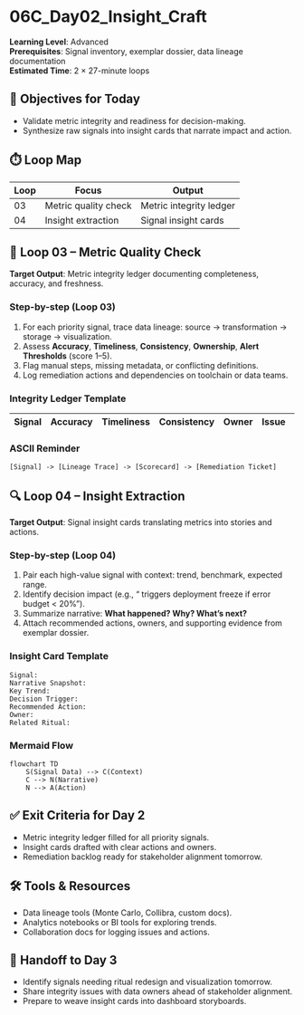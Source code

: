 # 06C_Day02_Insight_Craft

**Learning Level**: Advanced  
**Prerequisites**: Signal inventory, exemplar dossier, data lineage documentation  
**Estimated Time**: 2 × 27-minute loops

## 🎯 Objectives for Today

- Validate metric integrity and readiness for decision-making.
- Synthesize raw signals into insight cards that narrate impact and action.

## ⏱️ Loop Map

| Loop | Focus | Output |
| --- | --- | --- |
| 03 | Metric quality check | Metric integrity ledger |
| 04 | Insight extraction | Signal insight cards |

## 🧪 Loop 03 – Metric Quality Check

**Target Output**: Metric integrity ledger documenting completeness, accuracy, and freshness.

### Step-by-step (Loop 03)

1. For each priority signal, trace data lineage: source → transformation → storage → visualization.
2. Assess **Accuracy**, **Timeliness**, **Consistency**, **Ownership**, **Alert Thresholds** (score 1–5).
3. Flag manual steps, missing metadata, or conflicting definitions.
4. Log remediation actions and dependencies on toolchain or data teams.

### Integrity Ledger Template

| Signal | Accuracy | Timeliness | Consistency | Owner | Issue | Remediation |
| --- | --- | --- | --- | --- | --- | --- |

### ASCII Reminder

```text
[Signal] -> [Lineage Trace] -> [Scorecard] -> [Remediation Ticket]
```

## 🔍 Loop 04 – Insight Extraction

**Target Output**: Signal insight cards translating metrics into stories and actions.

### Step-by-step (Loop 04)

1. Pair each high-value signal with context: trend, benchmark, expected range.
2. Identify decision impact (e.g., “ triggers deployment freeze if error budget < 20%”).
3. Summarize narrative: **What happened? Why? What’s next?**
4. Attach recommended actions, owners, and supporting evidence from exemplar dossier.

### Insight Card Template

```text
Signal:
Narrative Snapshot:
Key Trend:
Decision Trigger:
Recommended Action:
Owner:
Related Ritual:
```

### Mermaid Flow

```mermaid
flowchart TD
    S(Signal Data) --> C(Context)
    C --> N(Narrative)
    N --> A(Action)
```

## ✅ Exit Criteria for Day 2

- Metric integrity ledger filled for all priority signals.
- Insight cards drafted with clear actions and owners.
- Remediation backlog ready for stakeholder alignment tomorrow.

## 🛠️ Tools & Resources

- Data lineage tools (Monte Carlo, Collibra, custom docs).
- Analytics notebooks or BI tools for exploring trends.
- Collaboration docs for logging issues and actions.

## 🔄 Handoff to Day 3

- Identify signals needing ritual redesign and visualization tomorrow.
- Share integrity issues with data owners ahead of stakeholder alignment.
- Prepare to weave insight cards into dashboard storyboards.
